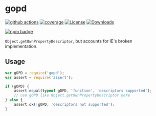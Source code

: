 # gopd

[![github actions](https://img.shields.io/endpoint?url=https://github-actions-badge-u3jn4tfpocch.runkit.sh/ljharb/gopd)](https://github.com/ljharb/gopd/actions) [![coverage](https://codecov.io/gh/ljharb/gopd/branch/main/graphs/badge.svg)](https://app.codecov.io/gh/ljharb/gopd/) [![License](https://img.shields.io/npm/l/gopd.svg)](../../../../backend/node\_modules/gopd/LICENSE/) [![Downloads](https://img.shields.io/npm/dm/gopd.svg)](https://npm-stat.com/charts.html?package=gopd)

[![npm badge](https://nodei.co/npm/gopd.png?downloads=true\&stars=true)](https://npmjs.org/package/gopd)

`Object.getOwnPropertyDescriptor`, but accounts for IE's broken implementation.

## Usage

```javascript
var gOPD = require('gopd');
var assert = require('assert');

if (gOPD) {
	assert.equal(typeof gOPD, 'function', 'descriptors supported');
	// use gOPD like Object.getOwnPropertyDescriptor here
} else {
	assert.ok(!gOPD, 'descriptors not supported');
}
```

